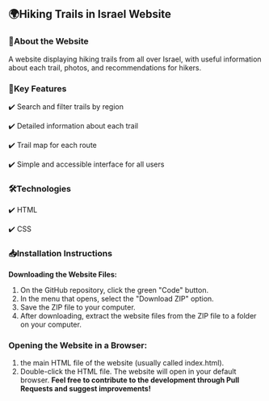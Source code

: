 ## 🌍Hiking Trails in Israel Website
### 📌About the Website
A website displaying hiking trails from all over Israel, with useful information about each trail, photos, and recommendations for hikers.

### 🚀Key Features
✔️ Search and filter trails by region

✔️ Detailed information about each trail

✔️ Trail map for each route

✔️ Simple and accessible interface for all users

### 🛠️Technologies
✔️ HTML

✔️ CSS

### 📥Installation Instructions
**Downloading the Website Files:**
  1. On the GitHub repository, click the green "Code" button.
  2. In the menu that opens, select the "Download ZIP" option.
  3. Save the ZIP file to your computer.
  4. After downloading, extract the website files from the ZIP file to a folder on your computer.
### Opening the Website in a Browser:
 1. the main HTML file of the website (usually called index.html).
 2. Double-click the HTML file. The website will open in your default browser.
**Feel free to contribute to the development through Pull Requests and suggest improvements!**
